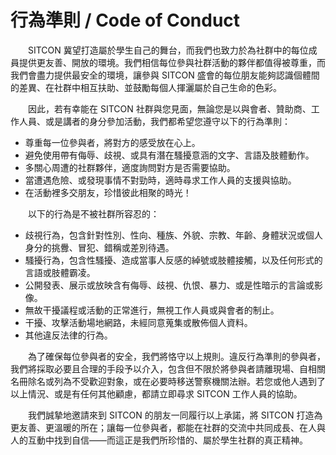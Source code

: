 # 行為準則 / Code of Conduct

　　SITCON 冀望打造屬於學生自己的舞台，而我們也致力於為社群中的每位成員提供更友善、開放的環境。我們相信每位參與社群活動的夥伴都值得被尊重，而我們會盡力提供最安全的環境，讓參與 SITCON 盛會的每位朋友能夠認識個體間的差異、在社群中相互扶助、並鼓勵每個人揮灑屬於自己生命的色彩。

　　因此，若有幸能在 SITCON 社群與您見面，無論您是以與會者、贊助商、工作人員、或是講者的身分參加活動，我們都希望您遵守以下的行為準則：

* 尊重每一位參與者，將對方的感受放在心上。
* 避免使用帶有侮辱、歧視、或具有潛在騷擾意涵的文字、言語及肢體動作。
* 多關心周遭的社群夥伴，適度詢問對方是否需要協助。
* 當遭遇危險、或發現事情不對勁時，適時尋求工作人員的支援與協助。
* 在活動裡多交朋友，珍惜彼此相聚的時光！

　　以下的行為是不被社群所容忍的：

* 歧視行為，包含針對性別、性向、種族、外貌、宗教、年齡、身體狀況或個人身分的挑釁、冒犯、錯稱或差別待遇。
* 騷擾行為，包含性騷擾、造成當事人反感的綽號或肢體接觸，以及任何形式的言語或肢體霸凌。
* 公開發表、展示或放映含有侮辱、歧視、仇恨、暴力、或是性暗示的言論或影像。
* 無故干擾議程或活動的正常進行，無視工作人員或與會者的制止。
* 干擾、攻擊活動場地網路，未經同意蒐集或散佈個人資料。
* 其他違反法律的行為。

　　為了確保每位參與者的安全，我們將恪守以上規則。違反行為準則的參與者，我們將採取必要且合理的手段予以介入，包含但不限於將參與者請離現場、自相關名冊除名或列為不受歡迎對象，或在必要時移送警察機關法辦。若您或他人遇到了以上情況、或是有任何其他顧慮，都請立即尋求 SITCON 工作人員的協助。

　　我們誠摯地邀請來到 SITCON 的朋友一同履行以上承諾，將 SITCON 打造為更友善、更溫暖的所在；讓每一位參與者，都能在社群的交流中共同成長、在人與人的互動中找到自信——而這正是我們所珍惜的、屬於學生社群的真正精神。
